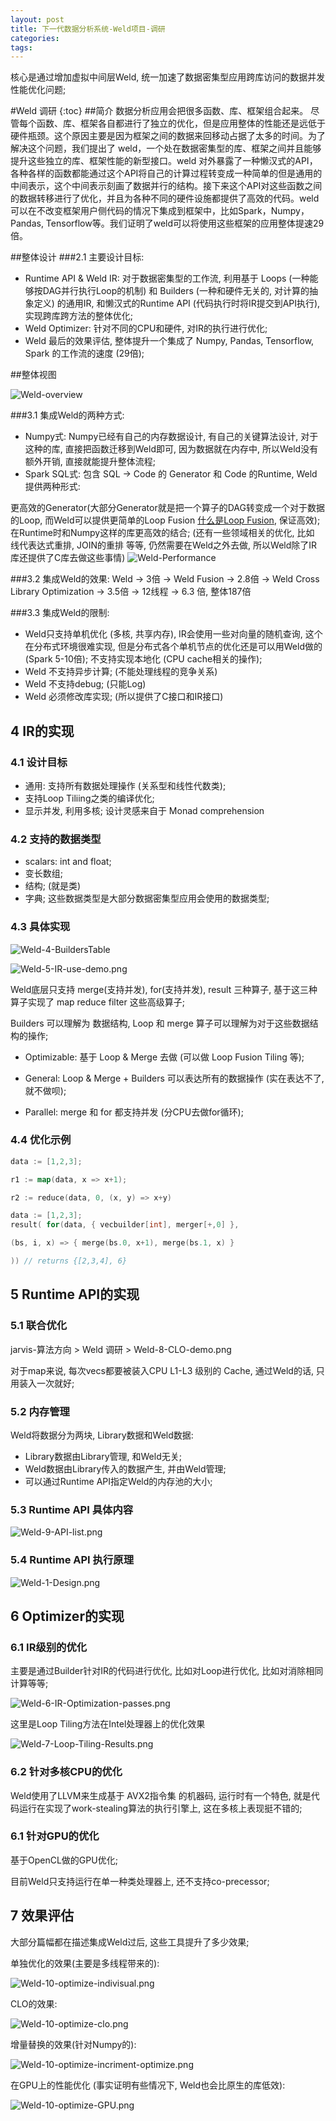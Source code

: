 ```yaml
---
layout: post
title: 下一代数据分析系统-Weld项目-调研
categories:
tags:
---
```

核心是通过增加虚拟中间层Weld, 统一加速了数据密集型应用跨库访问的数据并发性能优化问题;

#Weld 调研
{:toc}
##简介
数据分析应用会把很多函数、库、框架组合起来。 尽管每个函数、库、框架各自都进行了独立的优化，但是应用整体的性能还是远低于硬件瓶颈。这个原因主要是因为框架之间的数据来回移动占据了太多的时间。为了解决这个问题，我们提出了 weld，一个处在数据密集型的库、框架之间并且能够提升这些独立的库、框架性能的新型接口。weld 对外暴露了一种懒汉式的API，各种各样的函数都能通过这个API将自己的计算过程转变成一种简单的但是通用的中间表示，这个中间表示刻画了数据并行的结构。接下来这个API对这些函数之间的数据转移进行了优化，并且为各种不同的硬件设施都提供了高效的代码。weld可以在不改变框架用户侧代码的情况下集成到框架中，比如Spark，Numpy，Pandas, Tensorflow等。我们证明了weld可以将使用这些框架的应用整体提速29倍。

##整体设计
###2.1 主要设计目标:
+ Runtime API & Weld IR: 对于数据密集型的工作流, 利用基于 Loops (一种能够按DAG并行执行Loop的机制) 和 Builders (一种和硬件无关的, 对计算的抽象定义) 的通用IR, 和懒汉式的Runtime API (代码执行时将IR提交到API执行), 实现跨库跨方法的整体优化;
+ Weld Optimizer: 针对不同的CPU和硬件, 对IR的执行进行优化;
+ Weld 最后的效果评估, 整体提升一个集成了 Numpy, Pandas, Tensorflow, Spark 的工作流的速度 (29倍);

##整体视图

![Weld-overview](/blog/images/weld/Weld-2-overview.png)

###3.1 集成Weld的两种方式:
+ Numpy式: Numpy已经有自己的内存数据设计, 有自己的关键算法设计, 对于这种的库, 直接把函数迁移到Weld即可, 因为数据就在内存中, 所以Weld没有额外开销, 直接就能提升整体流程;
+ Spark SQL式: 包含 SQL -> Code 的 Generator 和 Code 的Runtime, Weld提供两种形式: 

更高效的Generator(大部分Generator就是把一个算子的DAG转变成一个对于数据的Loop, 而Weld可以提供更简单的Loop Fusion [什么是Loop Fusion](https://en.wikipedia.org/wiki/Loop_fission_and_fusion), 保证高效);
在Runtime时和Numpy这样的库更高效的结合;
(还有一些领域相关的优化, 比如 线代表达式重排, JOIN的重排 等等, 仍然需要在Weld之外去做, 所以Weld除了IR库还提供了C库去做这些事情)
![Weld-Performance](/blog/images/weld/Weld-3-Peformance.png)

###3.2 集成Weld的效果:
Weld -> 3倍 -> Weld Fusion -> 2.8倍 -> Weld Cross Library Optimization -> 3.5倍 -> 12线程 -> 6.3 倍,  整体187倍

###3.3 集成Weld的限制:
+ Weld只支持单机优化 (多核, 共享内存), IR会使用一些对向量的随机查询, 这个在分布式环境很难实现, 但是分布式各个单机节点的优化还是可以用Weld做的 (Spark 5-10倍); 
不支持实现本地化 (CPU cache相关的操作); 
+ Weld 不支持异步计算; (不能处理线程的竞争关系)
+ Weld 不支持debug; (只能Log)
+ Weld 必须修改库实现; (所以提供了C接口和IR接口)

## 4 IR的实现
### 4.1 设计目标
+ 通用: 支持所有数据处理操作 (关系型和线性代数类);
+ 支持Loop Tiliing之类的编译优化;
+ 显示并发, 利用多核;
设计灵感来自于 Monad comprehension

### 4.2 支持的数据类型
+ scalars: int and float;
+ 变长数组;
+ 结构; (就是类)
+ 字典;
这些数据类型是大部分数据密集型应用会使用的数据类型;

### 4.3 具体实现
![Weld-4-BuildersTable](/blog/images/weld/Weld-4-BuildersTable.png)

![Weld-5-IR-use-demo.png](/blog/images/weld/Weld-5-IR-use-demo.png)

Weld底层只支持 merge(支持并发), for(支持并发), result 三种算子, 基于这三种算子实现了 map reduce filter 这些高级算子;

Builders 可以理解为 数据结构, Loop 和 merge 算子可以理解为对于这些数据结构的操作;



+ Optimizable: 基于 Loop & Merge 去做 (可以做 Loop Fusion Tiling 等);

+ General: Loop & Merge + Builders 可以表达所有的数据操作 (实在表达不了, 就不做呗);

+ Parallel: merge 和 for 都支持并发 (分CPU去做for循环);

### 4.4 优化示例

```go
data := [1,2,3];

r1 := map(data, x => x+1);

r2 := reduce(data, 0, (x, y) => x+y)
```

```go
data := [1,2,3];
result( for(data, { vecbuilder[int], merger[+,0] },

(bs, i, x) => { merge(bs.0, x+1), merge(bs.1, x) }

)) // returns {[2,3,4], 6}
```

## 5 Runtime API的实现
### 5.1 联合优化 
jarvis-算法方向 > Weld 调研 > Weld-8-CLO-demo.png

对于map来说, 每次vecs都要被装入CPU L1-L3 级别的 Cache, 通过Weld的话, 只用装入一次就好;

### 5.2 内存管理
Weld将数据分为两块, Library数据和Weld数据:

+ Library数据由Library管理, 和Weld无关;
+ Weld数据由Library传入的数据产生, 并由Weld管理;
+ 可以通过Runtime API指定Weld的内存池的大小;

### 5.3 Runtime API 具体内容
![Weld-9-API-list.png](/blog/images/weld/Weld-9-API-list.png)

### 5.4 Runtime API 执行原理
![Weld-1-Design.png](/blog/images/weld/Weld-1-Design.png)

## 6 Optimizer的实现
### 6.1 IR级别的优化
主要是通过Builder针对IR的代码进行优化, 比如对Loop进行优化, 比如对消除相同计算等等;

![Weld-6-IR-Optimization-passes.png](/blog/images/weld/Weld-6-IR-Optimization-passes.png)

这里是Loop Tiling方法在Intel处理器上的优化效果

![Weld-7-Loop-Tiling-Results.png](/blog/images/weld/Weld-7-Loop-Tiling-Results.png)

### 6.2 针对多核CPU的优化
Weld使用了LLVM来生成基于 AVX2指令集 的机器码, 运行时有一个特色, 就是代码运行在实现了work-stealing算法的执行引擎上, 这在多核上表现挺不错的;

### 6.1 针对GPU的优化
基于OpenCL做的GPU优化;

目前Weld只支持运行在单一种类处理器上, 还不支持co-precessor;

## 7 效果评估
大部分篇幅都在描述集成Weld过后, 这些工具提升了多少效果;



单独优化的效果(主要是多线程带来的):

![Weld-10-optimize-indivisual.png](/blog/images/weld/Weld-10-optimize-indivisual.png)

CLO的效果: 

![Weld-10-optimize-clo.png](/blog/images/weld/Weld-10-optimize-clo.png)

增量替换的效果(针对Numpy的):

![Weld-10-optimize-incriment-optimize.png](/blog/images/weld/Weld-10-optimize-incriment-optimize.png)

在GPU上的性能优化 (事实证明有些情况下, Weld也会比原生的库低效):

![Weld-10-optimize-GPU.png](/blog/images/weld/Weld-10-optimize-GPU.png)


